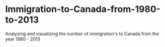 # Immigration-to-Canada-from-1980-to-2013
Analyzing and visualizing the number of immigration's to Canada from the year 1980 - 2013
